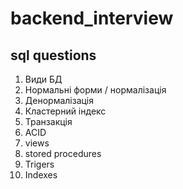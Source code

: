 # backend_interview
## sql questions
1) Види БД
2) Нормальні форми / нормалізація
3) Денормалізація
4) Кластерний індекс
5) Транзакція
6) ACID
7) views
8) stored procedures
9) Trigers
10) Indexes

